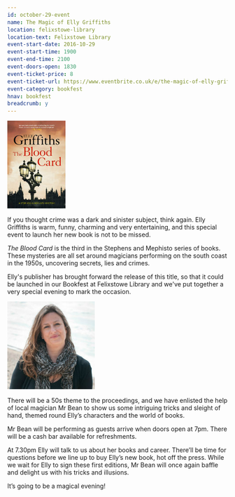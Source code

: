 ```yaml
---
id: october-29-event
name: The Magic of Elly Griffiths
location: felixstowe-library
location-text: Felixstowe Library
event-start-date: 2016-10-29
event-start-time: 1900
event-end-time: 2100
event-doors-open: 1830
event-ticket-price: 8
event-ticket-url: https://www.eventbrite.co.uk/e/the-magic-of-elly-griffiths-tickets-26051437551
event-category: bookfest
hnav: bookfest
breadcrumb: y
---
```

<img src="/images/article/elly-griffiths-the-blood-card.jpg" alt="The Blood Card" class="{% include /c/img-float-left.html %}" />

If you thought crime was a dark and sinister subject, think again. Elly Griffiths is warm, funny, charming and very entertaining, and this special event to launch her new book is not to be missed.

<cite>The Blood Card</cite> is the third in the Stephens and Mephisto series of books. These mysteries are all set around magicians performing on the south coast in the 1950s, uncovering secrets, lies and crimes.

Elly's publisher has brought forward the release of this title, so that it could be launched in our Bookfest at Felixstowe Library and we've put together a very special evening to mark the occasion.

<img src="/images/article/bookfest-elly-griffiths-r.jpg" class="custom-br-50 {% include /c/img-float-right.html %}" />

There will be a 50s theme to the proceedings, and we have enlisted the help of local magician Mr Bean to show us some intriguing tricks and sleight of hand, themed round Elly’s characters and the world of books.

Mr Bean will be performing as guests arrive when doors open at 7pm. There will be a cash bar available for refreshments.

At 7.30pm Elly will talk to us about her books and career. There’ll be time for questions before we line up to buy Elly’s new book, hot off the press. While we wait for Elly to sign these first editions, Mr Bean will once again baffle and delight us with his tricks and illusions.

It’s going to be a magical evening!
